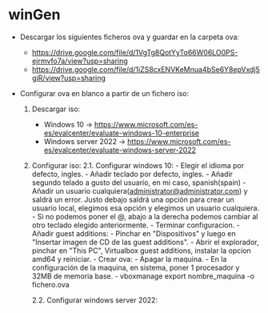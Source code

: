 # winGen
 
- Descargar los siguientes ficheros ova y guardar en la carpeta ova:

	- https://drive.google.com/file/d/1VgTg8QotYyTq66W06LO0PS-ejrmvfo7a/view?usp=sharing
	- https://drive.google.com/file/d/1iZS8cxENVKeMnua4bSe6Y8epVxdj5giR/view?usp=sharing

- Configurar ova en blanco a partir de un fichero iso:
	1. Descargar iso:
		- Windows 10 -> https://www.microsoft.com/es-es/evalcenter/evaluate-windows-10-enterprise
		- Windows server 2022 -> https://www.microsoft.com/es-es/evalcenter/evaluate-windows-server-2022
	
	2. Configurar iso:
		2.1. Configurar windows 10:
			- Elegir el idioma por defecto, ingles.
			- Añadir teclado por defecto, ingles.
			- Añadir segundo telado a gusto del usuario, en mi caso, spanish(spain)
			- Añadir un usuario cualquiera(administrator@administrator.com) y saldrá un error. Justo debajo saldrá una opción para crear un usuario local, elegimos esa opción y elegimos un usuario cualquiera.
			- Si no podemos poner el @, abajo a la derecha podemos cambiar al otro teclado elegido anteriormente.
			- Terminar configuracion.
			- Añadir guest additions:
				- Pinchar en "Dispositivos" y luego en "Insertar imagen de CD de las guest additions".
				- Abrir el explorador, pinchar en "This PC", Virtualbox guest additions, instalar la opcion amd64 y reiniciar.
			- Crear ova:
				- Apagar la maquina.
				- En la configuración de la maquina, en sistema, poner 1 procesador y 32MB de memoria base. 
				- vboxmanage export nombre_maquina -o fichero.ova
		
		2.2. Configurar windows server 2022:
